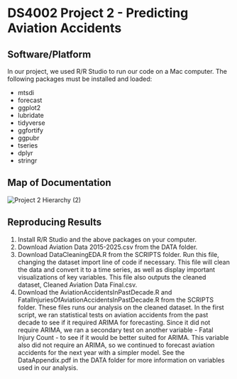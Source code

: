 # DS4002 Project 2 - Predicting Aviation Accidents

## Software/Platform 

In our project, we used R/R Studio to run our code on a Mac computer. The following packages must be installed and loaded: 
- mtsdi
- forecast
- ggplot2
- lubridate
- tidyverse
- ggfortify
- ggpubr
- tseries
- dplyr
- stringr

## Map of Documentation 
![Project 2 Hierarchy (2)](https://github.com/user-attachments/assets/683c6a4a-5c6e-4a04-a123-9b64fbf277a4)


## Reproducing Results
1. Install R/R Studio and the above packages on your computer.
2. Download Aviation Data 2015-2025.csv from the DATA folder.
3. Download DataCleaningEDA.R from the SCRIPTS folder. Run this file, changing the dataset import line of code if necessary. This file will clean the data and convert it to a time series, as well as display important visualizations of key variables. This file also outputs the cleaned dataset, Cleaned Aviation Data Final.csv. 
4. Download the AviationAccidentsInPastDecade.R and FatalInjuriesOfAviationAccidentsInPastDecade.R from the SCRIPTS folder. These files runs our analysis on the cleaned dataset. In the first script, we ran statistical tests on aviation accidents from the past decade to see if it required ARIMA for forecasting. Since it did not require ARIMA, we ran a secondary test on another variable - Fatal Injury Count - to see if it would be better suited for ARIMA. This variable also did not require an ARIMA, so we continued to forecast aviation accidents for the next year with a simpler model. See the DataAppendix.pdf in the DATA folder for more information on variables used in our analysis. 
